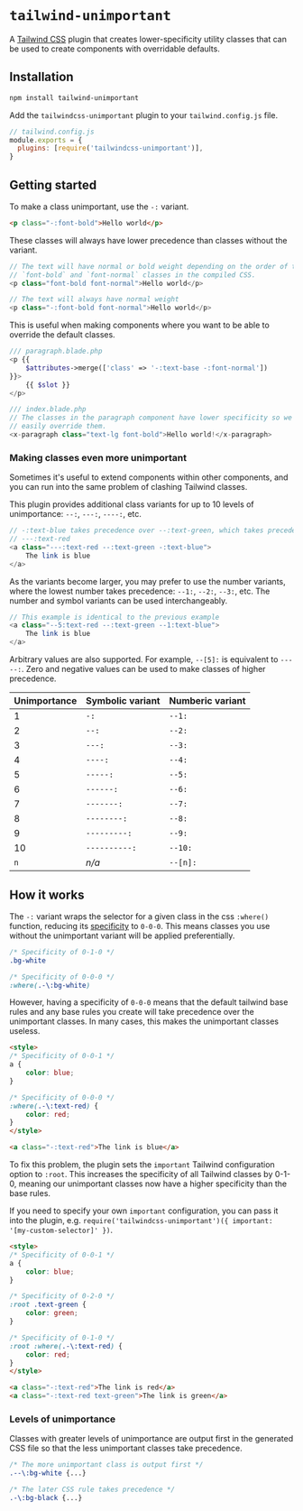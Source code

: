 # `tailwind-unimportant`
A [Tailwind CSS] plugin that creates lower-specificity utility classes that can
be used to create components with overridable defaults.

## Installation

```sh
npm install tailwind-unimportant
```

Add the `tailwindcss-unimportant` plugin to your `tailwind.config.js` file.

```js
// tailwind.config.js
module.exports = {
  plugins: [require('tailwindcss-unimportant')],
}
```

## Getting started

To make a class unimportant, use the `-:` variant.

```html
<p class="-:font-bold">Hello world</p>
```

These classes will always have lower precedence than classes without the variant.

```php
// The text will have normal or bold weight depending on the order of the
// `font-bold` and `font-normal` classes in the compiled CSS.
<p class="font-bold font-normal">Hello world</p>

// The text will always have normal weight
<p class="-:font-bold font-normal">Hello world</p>
```

This is useful when making components where you want to be able to override the
default classes.

```php
/// paragraph.blade.php
<p {{ 
    $attributes->merge(['class' => '-:text-base -:font-normal'])
}}>
    {{ $slot }}
</p>

/// index.blade.php
// The classes in the paragraph component have lower specificity so we can
// easily override them.
<x-paragraph class="text-lg font-bold">Hello world!</x-paragraph>
```

### Making classes even more unimportant

Sometimes it's useful to extend components within other components, and you can
run into the same problem of clashing Tailwind classes.

This plugin provides additional class variants for up to 10 levels of
unimportance: `--:`, `---:`, `----:`, etc. 

```php
// -:text-blue takes precedence over --:text-green, which takes precedence over
// ---:text-red
<a class="---:text-red --:text-green -:text-blue">
    The link is blue
</a>
```

As the variants become larger, you may prefer to use the number variants, where
the lowest number takes precedence: `--1:`, `--2:`, `--3:`, etc. The number and
symbol variants can be used interchangeably.

```php
// This example is identical to the previous example
<a class="--5:text-red --:text-green --1:text-blue">
    The link is blue
</a>
```

Arbitrary values are also supported. For example, `--[5]:` is equivalent to
`-----:`. Zero and negative values can be used to make classes of higher
precedence.

| Unimportance | Symbolic variant | Numberic variant |
|--------------|------------------|------------------|
| 1            | `-:`             | `--1:`           |
| 2            | `--:`            | `--2:`           |
| 3            | `---:`           | `--3:`           |
| 4            | `----:`          | `--4:`           |
| 5            | `-----:`         | `--5:`           |
| 6            | `------:`        | `--6:`           |
| 7            | `-------:`       | `--7:`           |
| 8            | `--------:`      | `--8:`           |
| 9            | `---------:`     | `--9:`           |
| 10           | `----------:`    | `--10:`          |
| `n`          | _n/a_            | `--[n]:`         |


## How it works

The `-:` variant wraps the selector for a given class in the css `:where()`
function, reducing its [specificity] to `0-0-0`. This means classes you use
without the unimportant variant will be applied preferentially.

```css
/* Specificity of 0-1-0 */
.bg-white

/* Specificity of 0-0-0 */
:where(.-\:bg-white)
```

However, having a specificity of `0-0-0` means that the default tailwind base
rules and any base rules you create will take precedence over the unimportant
classes. In many cases, this makes the unimportant classes useless.

```html
<style>
/* Specificity of 0-0-1 */
a {
    color: blue;
}

/* Specificity of 0-0-0 */
:where(.-\:text-red) {
    color: red;
} 
</style>

<a class="-:text-red">The link is blue</a>
```

To fix this problem, the plugin sets the `important` Tailwind configuration
option to `:root`. This increases the specificity of all Tailwind classes by
0-1-0, meaning our unimportant classes now have a higher specificity than the
base rules.

If you need to specify your own `important` configuration, you can pass it into
the plugin, e.g.
`require('tailwindcss-unimportant')({ important: '[my-custom-selector]' })`.

```html
<style>
/* Specificity of 0-0-1 */
a {
    color: blue;
}

/* Specificity of 0-2-0 */
:root .text-green {
    color: green;
}

/* Specificity of 0-1-0 */
:root :where(.-\:text-red) {
    color: red;
}
</style>

<a class="-:text-red">The link is red</a>
<a class="-:text-red text-green">The link is green</a>
```

### Levels of unimportance

Classes with greater levels of unimportance are output first in the generated
CSS file so that the less unimportant classes take precedence.

```css
/* The more unimportant class is output first */
.--\:bg-white {...}

/* The later CSS rule takes precedence */
.-\:bg-black {...}
```

[Tailwind CSS]: https://github.com/tailwindlabs/tailwindcss
[specificity]: https://developer.mozilla.org/en-US/docs/Web/CSS/Specificity
